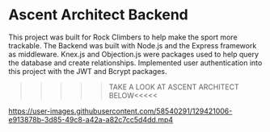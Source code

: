 # Ascent Architect Backend

This project was built for Rock Climbers to help make the sport more trackable. 
The Backend was built with Node.js and the Express framework as middleware.
Knex.js and Objection.js were packages used to help query the database and create relationships. 
Implemented user authentication into this project with the JWT and Bcrypt packages.

>>>>>TAKE A LOOK AT ASCENT ARCHITECT BELOW<<<<<

https://user-images.githubusercontent.com/58540291/129421006-e913878b-3d85-49c8-a42a-a82c7cc5d4dd.mp4
